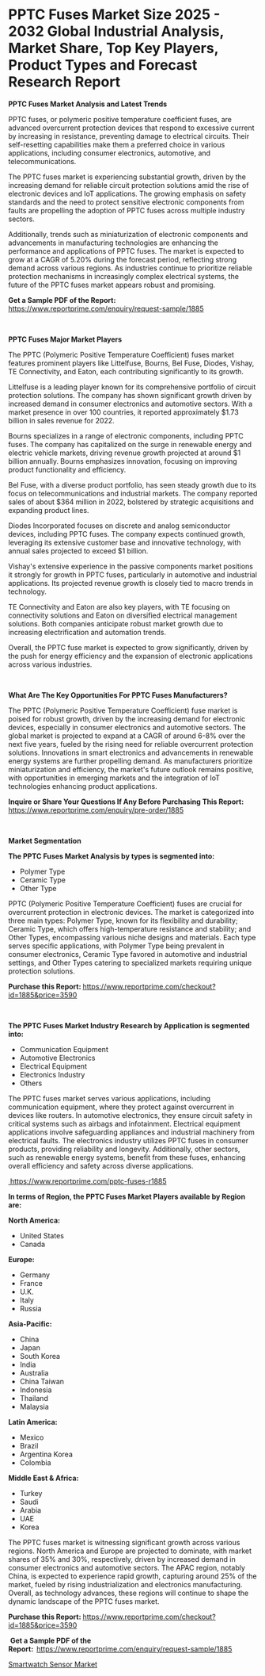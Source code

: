 <p><h1>PPTC Fuses Market Size 2025 - 2032 Global Industrial Analysis, Market Share, Top Key Players, Product Types and Forecast Research Report</h1></p><p><strong>PPTC Fuses Market Analysis and Latest Trends</strong></p>
<p><p>PPTC fuses, or polymeric positive temperature coefficient fuses, are advanced overcurrent protection devices that respond to excessive current by increasing in resistance, preventing damage to electrical circuits. Their self-resetting capabilities make them a preferred choice in various applications, including consumer electronics, automotive, and telecommunications. </p><p>The PPTC fuses market is experiencing substantial growth, driven by the increasing demand for reliable circuit protection solutions amid the rise of electronic devices and IoT applications. The growing emphasis on safety standards and the need to protect sensitive electronic components from faults are propelling the adoption of PPTC fuses across multiple industry sectors. </p><p>Additionally, trends such as miniaturization of electronic components and advancements in manufacturing technologies are enhancing the performance and applications of PPTC fuses. The market is expected to grow at a CAGR of 5.20% during the forecast period, reflecting strong demand across various regions. As industries continue to prioritize reliable protection mechanisms in increasingly complex electrical systems, the future of the PPTC fuses market appears robust and promising.</p></p>
<p><strong>Get a Sample PDF of the Report:&nbsp;</strong> <a href="https://www.reportprime.com/enquiry/request-sample/1885?utm_campaign=2244&utm_medium=2&utm_source=Github&utm_content=ia&utm_term=18032025&utm_id=pptc-fuses">https://www.reportprime.com/enquiry/request-sample/1885</a></p>
<p>&nbsp;</p>
<p><strong>PPTC Fuses Major Market Players</strong></p>
<p><p>The PPTC (Polymeric Positive Temperature Coefficient) fuses market features prominent players like Littelfuse, Bourns, Bel Fuse, Diodes, Vishay, TE Connectivity, and Eaton, each contributing significantly to its growth. </p><p>Littelfuse is a leading player known for its comprehensive portfolio of circuit protection solutions. The company has shown significant growth driven by increased demand in consumer electronics and automotive sectors. With a market presence in over 100 countries, it reported approximately $1.73 billion in sales revenue for 2022.</p><p>Bourns specializes in a range of electronic components, including PPTC fuses. The company has capitalized on the surge in renewable energy and electric vehicle markets, driving revenue growth projected at around $1 billion annually. Bourns emphasizes innovation, focusing on improving product functionality and efficiency.</p><p>Bel Fuse, with a diverse product portfolio, has seen steady growth due to its focus on telecommunications and industrial markets. The company reported sales of about $364 million in 2022, bolstered by strategic acquisitions and expanding product lines.</p><p>Diodes Incorporated focuses on discrete and analog semiconductor devices, including PPTC fuses. The company expects continued growth, leveraging its extensive customer base and innovative technology, with annual sales projected to exceed $1 billion.</p><p>Vishay's extensive experience in the passive components market positions it strongly for growth in PPTC fuses, particularly in automotive and industrial applications. Its projected revenue growth is closely tied to macro trends in technology.</p><p>TE Connectivity and Eaton are also key players, with TE focusing on connectivity solutions and Eaton on diversified electrical management solutions. Both companies anticipate robust market growth due to increasing electrification and automation trends.</p><p>Overall, the PPTC fuse market is expected to grow significantly, driven by the push for energy efficiency and the expansion of electronic applications across various industries.</p></p>
<p>&nbsp;</p>
<p><strong>What Are The Key Opportunities For PPTC Fuses Manufacturers?</strong></p>
<p><p>The PPTC (Polymeric Positive Temperature Coefficient) fuse market is poised for robust growth, driven by the increasing demand for electronic devices, especially in consumer electronics and automotive sectors. The global market is projected to expand at a CAGR of around 6-8% over the next five years, fueled by the rising need for reliable overcurrent protection solutions. Innovations in smart electronics and advancements in renewable energy systems are further propelling demand. As manufacturers prioritize miniaturization and efficiency, the market's future outlook remains positive, with opportunities in emerging markets and the integration of IoT technologies enhancing product applications.</p></p>
<p><strong>Inquire or Share Your Questions If Any Before Purchasing This Report:</strong> <a href="https://www.reportprime.com/enquiry/pre-order/1885?utm_campaign=2244&utm_medium=2&utm_source=Github&utm_content=ia&utm_term=18032025&utm_id=pptc-fuses">https://www.reportprime.com/enquiry/pre-order/1885</a></p>
<p>&nbsp;</p>
<p><strong>Market Segmentation</strong></p>
<p><strong>The PPTC Fuses Market Analysis by types is segmented into:</strong></p>
<p><ul><li>Polymer Type</li><li>Ceramic Type</li><li>Other Type</li></ul></p>
<p><p>PPTC (Polymeric Positive Temperature Coefficient) fuses are crucial for overcurrent protection in electronic devices. The market is categorized into three main types: Polymer Type, known for its flexibility and durability; Ceramic Type, which offers high-temperature resistance and stability; and Other Types, encompassing various niche designs and materials. Each type serves specific applications, with Polymer Type being prevalent in consumer electronics, Ceramic Type favored in automotive and industrial settings, and Other Types catering to specialized markets requiring unique protection solutions.</p></p>
<p><strong>Purchase this Report:&nbsp;</strong><a href="https://www.reportprime.com/checkout?id=1885&price=3590&utm_campaign=2244&utm_medium=2&utm_source=Github&utm_content=ia&utm_term=18032025&utm_id=pptc-fuses">https://www.reportprime.com/checkout?id=1885&price=3590</a></p>
<p>&nbsp;</p>
<p><strong>The PPTC Fuses Market Industry Research by Application is segmented into:</strong></p>
<p><ul><li>Communication Equipment</li><li>Automotive Electronics</li><li>Electrical Equipment</li><li>Electronics Industry</li><li>Others</li></ul></p>
<p><p>The PPTC fuses market serves various applications, including communication equipment, where they protect against overcurrent in devices like routers. In automotive electronics, they ensure circuit safety in critical systems such as airbags and infotainment. Electrical equipment applications involve safeguarding appliances and industrial machinery from electrical faults. The electronics industry utilizes PPTC fuses in consumer products, providing reliability and longevity. Additionally, other sectors, such as renewable energy systems, benefit from these fuses, enhancing overall efficiency and safety across diverse applications.</p></p>
<p><a href="https://www.reportprime.com/pptc-fuses-r1885?utm_campaign=2244&utm_medium=2&utm_source=Github&utm_content=ia&utm_term=18032025&utm_id=pptc-fuses">&nbsp;https://www.reportprime.com/pptc-fuses-r1885</a></p>
<p><strong>In terms of Region, the PPTC Fuses Market Players available by Region are:</strong></p>
<p>
    <p> <strong> North America: </strong>
        <ul>
            <li>United States</li>
            <li>Canada</li>
        </ul>
        </p> 
    <p> <strong> Europe: </strong>
        <ul>
            <li>Germany</li>
            <li>France</li>
            <li>U.K.</li>
            <li>Italy</li>
            <li>Russia</li>
        </ul>
        </p> 
    <p> <strong> Asia-Pacific: </strong>
        <ul>
            <li>China</li>
            <li>Japan</li>
            <li>South Korea</li>
            <li>India</li>
            <li>Australia</li>
            <li>China Taiwan</li>
            <li>Indonesia</li>
            <li>Thailand</li>
            <li>Malaysia</li>
        </ul>
        </p> 
    <p> <strong> Latin America: </strong>
        <ul>
            <li>Mexico</li>
            <li>Brazil</li>
            <li>Argentina Korea</li>
            <li>Colombia</li>
        </ul>
        </p> 
    <p> <strong> Middle East & Africa: </strong>
        <ul>
            <li>Turkey</li>
            <li>Saudi</li>
            <li>Arabia</li>
            <li>UAE</li>
            <li>Korea</li>
        </ul>
    </p>
    </p>
<p><p>The PPTC fuses market is witnessing significant growth across various regions. North America and Europe are projected to dominate, with market shares of 35% and 30%, respectively, driven by increased demand in consumer electronics and automotive sectors. The APAC region, notably China, is expected to experience rapid growth, capturing around 25% of the market, fueled by rising industrialization and electronics manufacturing. Overall, as technology advances, these regions will continue to shape the dynamic landscape of the PPTC fuses market.</p></p>
<p><strong>Purchase this Report: </strong><a href="https://www.reportprime.com/checkout?id=1885&price=3590&utm_campaign=2244&utm_medium=2&utm_source=Github&utm_content=ia&utm_term=18032025&utm_id=pptc-fuses">https://www.reportprime.com/checkout?id=1885&price=3590</a></p>
<p>&nbsp;<strong>Get a Sample PDF of the Report:&nbsp;&nbsp;</strong><a href="https://www.reportprime.com/enquiry/request-sample/1885?utm_campaign=2244&utm_medium=2&utm_source=Github&utm_content=ia&utm_term=18032025&utm_id=pptc-fuses">https://www.reportprime.com/enquiry/request-sample/1885</a></p>
<p><strong></strong></p>
<p><p><a href="https://github.com/phillpfantis/Market-Research-Report-List-1/blob/main/smartwatch-sensor-market.md?utm_campaign=2244&utm_medium=2&utm_source=Github&utm_content=ia&utm_term=18032025&utm_id=pptc-fuses">Smartwatch Sensor Market</a></p></p>